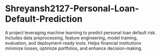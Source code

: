 # Shreyansh2127-Personal-Loan-Default-Prediction
A project leveraging machine learning to predict personal loan default risk. Includes data preprocessing, feature engineering, model training, evaluation, and deployment-ready tools. Helps financial institutions minimize losses, optimize portfolios, and enhance decision-making.
